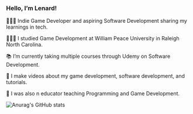 ### Hello, I’m Lenard!

👨🏾‍💻 Indie Game Developer and aspiring Software Development sharing my learnings in tech.

👨🏾‍🎓 I studied Game Development at William Peace University in Raleigh North Carolina. 

📚 I’m currently taking multiple courses through Udemy on Software Development.

🎨 I make videos about my game development, software development, and tutorials.

🏫 I was also n educator teaching Programming and Game Development.

![Anurag's GitHub stats](https://github-readme-stats.vercel.app/api?username=lsclarke&show_icons=true&theme=transparent)
